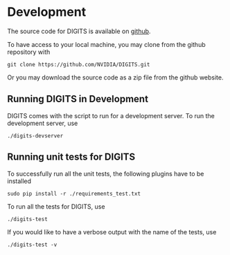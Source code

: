 # Development

The source code for DIGITS is available on [github](https://github.com/NVIDIA/DIGITS).

To have access to your local machine, you may clone from the github repository with
```
git clone https://github.com/NVIDIA/DIGITS.git
```
Or you may download the source code as a zip file from the github website.

## Running DIGITS in Development

DIGITS comes with the script to run for a development server.
To run the development server, use
```
./digits-devserver
```

## Running unit tests for DIGITS

To successfully run all the unit tests, the following plugins have to be installed
```
sudo pip install -r ./requirements_test.txt
```

To run all the tests for DIGITS, use
```
./digits-test
```

If you would like to have a verbose output with the name of the tests, use
```
./digits-test -v
```